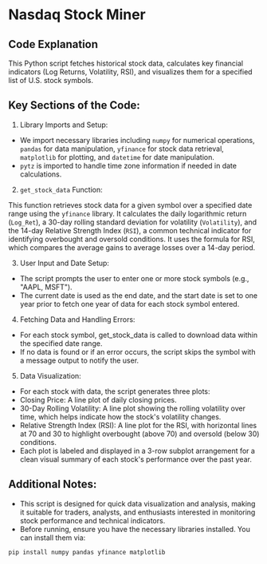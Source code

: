 # Nasdaq Stock Miner

## Code Explanation
This Python script fetches historical stock data, calculates key financial indicators (Log Returns, Volatility, RSI), and visualizes them for a specified list of U.S. stock symbols.

## Key Sections of the Code:
1. Library Imports and Setup:

* We import necessary libraries including ```numpy``` for numerical operations, ```pandas``` for data manipulation, ```yfinance``` for stock data retrieval, ```matplotlib``` for plotting, and ```datetime``` for date manipulation.
* ```pytz``` is imported to handle time zone information if needed in date calculations.

2. ```get_stock_data``` Function:

This function retrieves stock data for a given symbol over a specified date range using the ```yfinance``` library.
It calculates the daily logarithmic return (```Log_Ret```), a 30-day rolling standard deviation for volatility (```Volatility```), and the 14-day Relative Strength Index (```RSI```), a common technical indicator for identifying overbought and oversold conditions.
It uses the formula for RSI, which compares the average gains to average losses over a 14-day period.

3. User Input and Date Setup:

* The script prompts the user to enter one or more stock symbols (e.g., "AAPL, MSFT").
* The current date is used as the end date, and the start date is set to one year prior to fetch one year of data for each stock symbol entered.

4. Fetching Data and Handling Errors:

* For each stock symbol, get_stock_data is called to download data within the specified date range.
* If no data is found or if an error occurs, the script skips the symbol with a message output to notify the user.

5. Data Visualization:

* For each stock with data, the script generates three plots:
 * Closing Price: A line plot of daily closing prices.
 * 30-Day Rolling Volatility: A line plot showing the rolling volatility over time, which helps indicate how the stock's volatility changes.
 * Relative Strength Index (RSI): A line plot for the RSI, with horizontal lines at 70 and 30 to highlight overbought (above 70) and oversold (below 30) conditions.
* Each plot is labeled and displayed in a 3-row subplot arrangement for a clean visual summary of each stock's performance over the past year.

## Additional Notes:
* This script is designed for quick data visualization and analysis, making it suitable for traders, analysts, and enthusiasts interested in monitoring stock performance and technical indicators.
* Before running, ensure you have the necessary libraries installed. You can install them via:
```
pip install numpy pandas yfinance matplotlib
```
